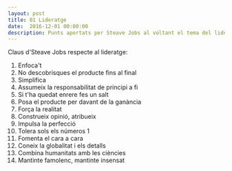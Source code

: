 ```yaml
---
layout: post
title: 01 Lideratge
date:  2016-12-01 00:00:00
description: Punts aportats per Steave Jobs al voltant el tema del lideratge
---
```


Claus d'Steave Jobs respecte al lideratge:



1. Enfoca't
2. No descobrisques el producte fins al final
3. Simplifica
4. Assumeix la responsabilitat de principi a fi
5. Si t'ha quedat enrere fes un salt
6. Posa el producte per davant de la ganància
7. Força la realitat
8. Construeix opinió, atribueix
9. Impulsa la perfecció
10. Tolera sols els números 1
11. Fomenta el cara a cara
12. Coneix la globalitat i els detalls
13. Combina humanitats amb les ciències
14. Mantinte famolenc, mantinte insensat



